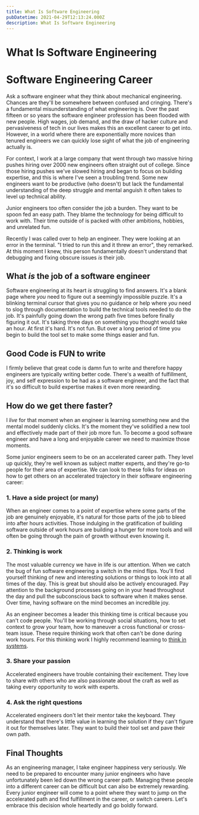 ```yaml
---
title: What Is Software Engineering
pubDatetime: 2021-04-29T12:13:24.000Z
description: What Is Software Engineering
---
```


# What Is Software Engineering

# Software Engineering Career

Ask a software engineer what they think about mechanical engineering. Chances are they'll be somewhere between confused and cringing. There's a fundamental misunderstanding of what engineering is. Over the past fifteen or so years the software engineer profession has been flooded with new people. High wages, job demand, and the draw of hacker culture and pervasiveness of tech in our lives makes this an excellent career to get into. However, in a world where there are exponentially more novices than tenured engineers we can quickly lose sight of what the job of engineering actually is.

For context, I work at a large company that went through two massive hiring pushes hiring over 2000 new engineers often straight out of college. Since those hiring pushes we've slowed hiring and began to focus on building expertise, and this is where I've seen a troubling trend. Some new engineers want to be productive (who doesn't) but lack the fundamental understanding of the deep struggle and mental anguish it often takes to level up technical ability.

Junior engineers too often consider the job a burden. They want to be spoon fed an easy path. They blame the technology for being difficult to work with. Their time outside of is packed with other ambitions, hobbies, and unrelated fun.

Recently I was called over to help an engineer. They were looking at an error in the terminal. "I tried to run this and it threw an error", they remarked. At this moment I knew, this person fundamentally doesn't understand that debugging and fixing obscure issues _is_ their job.

## What _is_ the job of a software engineer

Software engineering at its heart _is_ struggling to find answers. It's a blank page where _you_ need to figure out a seemingly impossible puzzle. It's a blinking terminal cursor that gives you no guidance or help where _you_ need to slog through documentation to build the technical tools needed to do the job. It's painfully going down the wrong path five times before finally figuring it out. It's taking three days on something you thought would take an hour. At first it's hard. It's not fun. But over a long period of time you begin to build the tool set to make some things easier and fun.

## Good Code is FUN to write

I firmly believe that great code is damn fun to write and therefore happy engineers are typically writing better code. There's a wealth of fulfillment, joy, and self expression to be had as a software engineer, and the fact that it's so difficult to build expertise makes it even more rewarding.

## How do we get there faster?

I _live_ for that moment when an engineer is learning something new and the mental model suddenly clicks. It's the moment they've solidified a new tool and effectively made part of their job more fun. To become a good software engineer and have a long and enjoyable career we need to maximize those moments.

Some junior engineers seem to be on an accelerated career path. They level up quickly, they're well known as subject matter experts, and they're go-to people for their area of expertise. We can look to these folks for ideas on how to get others on an accelerated trajectory in their software engineering career:

### 1. Have a side project (or many)

When an engineer comes to a point of expertise where some parts of the job are genuinely enjoyable, it's natural for those parts of the job to bleed into after hours activities. Those indulging in the gratification of building software outside of work hours are building a hunger for more tools and will often be going through the pain of growth without even knowing it.

### 2. Thinking is work

The most valuable currency we have in life is our attention. When we catch the bug of fun software engineering a switch in the mind flips. You'll find yourself thinking of new and interesting solutions or things to look into at all times of the day. This is great but should also be actively encouraged. Pay attention to the background processes going on in your head throughout the day and pull the subconscious back to software when it makes sense. Over time, having software on the mind becomes an incredible joy.

As an engineer becomes a leader this thinking time is critical because you can't code people. You'll be working through social situations, how to set context to grow your team, how to maneuver a cross functional or cross-team issue. These require thinking work that often can't be done during work hours. For this thinking work I highly recommend learning to [think in systems](https://www.amazon.com/Thinking-Systems-Donella-H-Meadows/dp/1603580557).

### 3. Share your passion

Accelerated engineers have trouble containing their excitement. They love to share with others who are also passionate about the craft as well as taking every opportunity to work with experts.

### 4. Ask the right questions

Accelerated engineers don't let their mentor take the keyboard. They understand that there's little value in learning the solution if they can't figure it out for themselves later. They want to build their tool set and pave their own path.

## Final Thoughts

As an engineering manager, I take engineer happiness very seriously. We need to be prepared to encounter many junior engineers who have unfortunately been led down the wrong career path. Managing these people into a different career can be difficult but can also be extremely rewarding. Every junior engineer will come to a point where they want to jump on the accelerated path and find fulfillment in the career, or switch careers. Let's embrace this decision whole heartedly and go boldly forward.
